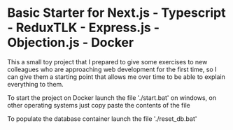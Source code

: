 # Basic Starter for Next.js - Typescript - ReduxTLK - Express.js - Objection.js - Docker

This a small toy project that I prepared to give some exercises to new colleagues who are approaching web development for the first time, so I can give them a starting point that allows me over time to be able to explain everything to them.

To start the project on Docker launch the file './start.bat' on windows, on other operating systems just copy paste the contents of the file

To populate the database container launch the file './reset_db.bat'
